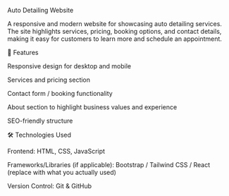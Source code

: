 Auto Detailing Website

A responsive and modern website for showcasing auto detailing services. The site highlights services, pricing, booking options, and contact details, making it easy for customers to learn more and schedule an appointment.

🚗 Features

Responsive design for desktop and mobile

Services and pricing section

Contact form / booking functionality

About section to highlight business values and experience

SEO-friendly structure

🛠️ Technologies Used

Frontend: HTML, CSS, JavaScript

Frameworks/Libraries (if applicable): Bootstrap / Tailwind CSS / React (replace with what you actually used)

Version Control: Git & GitHub
